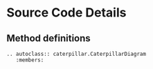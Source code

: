 # Source Code Details

## Method definitions

```{eval-rst}
.. autoclass:: caterpillar.CaterpillarDiagram
   :members:
```

<!-- ```{eval-rst}
.. autofunction:: caterpillar.main
``` -->